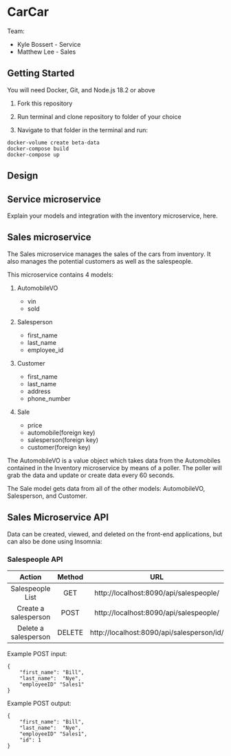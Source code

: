 # CarCar

Team:

* Kyle Bossert - Service
* Matthew Lee - Sales

## Getting Started

You will need Docker, Git, and Node.js 18.2 or above

1. Fork this repository

2. Run terminal and clone repository to folder of your choice

3. Navigate to that folder in the terminal and run:

```
docker-volume create beta-data
docker-compose build
docker-compose up
```



## Design

## Service microservice

Explain your models and integration with the inventory
microservice, here.

## Sales microservice

The Sales microservice manages the sales of the cars from inventory. It also manages the potential customers as well as the salespeople.

This microservice contains 4 models:

1.  AutomobileVO
    * vin
    * sold

1. Salesperson
    * first_name
    * last_name
    * employee_id

1. Customer
    * first_name
    * last_name
    * address
    * phone_number

1. Sale
    * price
    * automobile(foreign key)
    * salesperson(foreign key)
    * customer(foreign key)

The AutomobileVO is a value object which takes data from the Automobiles contained in the Inventory microservice by means of a poller. The poller will grab the data and update or create data every 60 seconds.

The Sale model gets data from all of the other models: AutomobileVO, Salesperson, and Customer.


## Sales Microservice API

Data can be created, viewed, and deleted on the front-end applications, but can also be done using Insomnia:

### Salespeople API

| Action | Method | URL |
| :---: | :---: | :---: |
| Salespeople List | GET | http://localhost:8090/api/salespeople/ |
| Create a salesperson | POST | http://localhost:8090/api/salespeople/ |
| Delete a salesperson | DELETE | http://localhost:8090/api/salesperson/id/ |


Example POST input:

```
{
    "first_name": "Bill",
    "last_name":  "Nye",
    "employeeID" "Sales1"
}
```

Example POST output:

```
{
    "first_name": "Bill",
    "last_name":  "Nye",
    "employeeID" "Sales1",
    "id": 1
}
```
